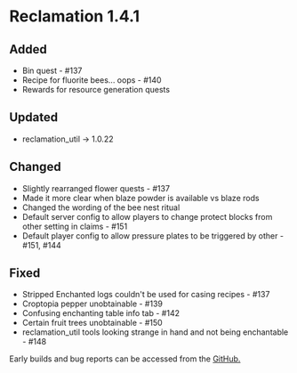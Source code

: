 # Reclamation 1.4.1

## Added
* Bin quest - #137
* Recipe for fluorite bees... oops - #140
* Rewards for resource generation quests


## Updated
* reclamation_util -> 1.0.22


## Changed
* Slightly rearranged flower quests - #137
* Made it more clear when blaze powder is available vs blaze rods
* Changed the wording of the bee nest ritual 
* Default server config to allow players to change protect blocks from other setting in claims - #151
* Default player config to allow pressure plates to be triggered by other - #151, #144


## Fixed
* Stripped Enchanted logs couldn't be used for casing recipes - #137
* Croptopia pepper unobtainable - #139
* Confusing enchanting table info tab - #142
* Certain fruit trees unobtainable - #150
* reclamation_util tools looking strange in hand and not being enchantable - #148


Early builds and bug reports can be accessed from the [GitHub.](https://github.com/ACCBDD/reclamation-dev)